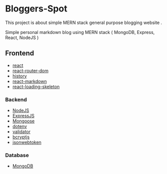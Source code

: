 # Bloggers-Spot
This project is about simple MERN stack general purpose blogging website . 

Simple personal markdown blog using MERN stack ( MongoDB, Express, React, NodeJS )

## Frontend

* [react](https://reactjs.org/)
* [react-router-dom](https://www.npmjs.com/package/react-router-dom)
* [history](https://www.npmjs.com/package/history)
* [react-markdown](https://www.npmjs.com/package/react-markdown)
* [react-loading-skeleton](https://www.npmjs.com/package/react-loading-skeleton)


### Backend

* [NodeJS](https://nodejs.org/en/)
* [ExpressJS](https://expressjs.com/)
* [Mongoose](https://mongoosejs.com/)
* [dotenv](https://www.npmjs.com/package/dotenv)
* [validator](https://www.npmjs.com/package/validator)
* [bcryptjs](https://www.npmjs.com/package/bcryptjs)
* [jsonwebtoken](https://www.npmjs.com/package/jsonwebtoken)

### Database

* [MongoDB](https://www.mongodb.com/)
